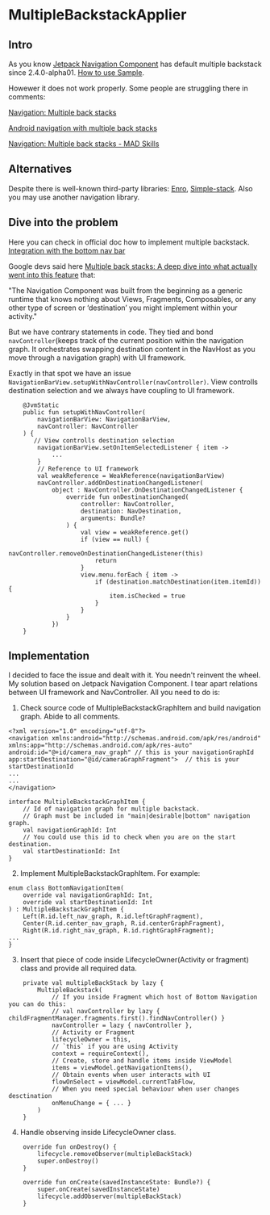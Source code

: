 # MultipleBackstackApplier

## Intro
As you know [Jetpack Navigation Component](https://developer.android.com/guide/navigation) has default multiple backstack since 2.4.0-alpha01. 
[How to use Sample](https://github.com/mengdd/bottom-navigation-samples).


Howewer it does not work properly. Some people are struggling there in comments:

[Navigation: Multiple back stacks](https://medium.com/androiddevelopers/navigation-multiple-back-stacks-6c67ba41952f)

[Android navigation with multiple back stacks](https://medium.com/@danmeng_44632/android-navigation-with-multiple-back-stacks-f8585e497a03)

[Navigation: Multiple back stacks - MAD Skills](https://www.youtube.com/watch?v=Covu3fPA1nQ)


## Alternatives
Despite there is well-known third-party libraries: 
[Enro](https://github.com/isaac-udy/Enro),
[Simple-stack](https://github.com/Zhuinden/simple-stack).
Also you may use another navigation library.


## Dive into the problem
Here you can check in official doc how to implement multiple backstack. [Integration with the bottom nav bar](https://developer.android.com/jetpack/compose/navigation#bottom-nav)

Google devs said here [Multiple back stacks: A deep dive into what actually went into this feature](https://medium.com/androiddevelopers/multiple-back-stacks-b714d974f134) that:

"The Navigation Component was built from the beginning as a generic runtime that knows nothing about Views, Fragments, Composables, or any other type of screen or ‘destination’ you might implement within your activity."

But we have contrary statements in code. They tied and bond `navController`(keeps track of the current position within the navigation graph. It orchestrates swapping destination content in the NavHost as you move through a navigation graph) 
with UI framework. 

Exactly in that spot we have an issue `NavigationBarView.setupWithNavController(navController)`. View controlls destination selection and we always have coupling to UI framework.

```
    @JvmStatic
    public fun setupWithNavController(
        navigationBarView: NavigationBarView,
        navController: NavController
    ) {
       // View controlls destination selection
        navigationBarView.setOnItemSelectedListener { item ->
            ...
        }
        // Reference to UI framework
        val weakReference = WeakReference(navigationBarView)
        navController.addOnDestinationChangedListener(
            object : NavController.OnDestinationChangedListener {
                override fun onDestinationChanged(
                    controller: NavController,
                    destination: NavDestination,
                    arguments: Bundle?
                ) {
                    val view = weakReference.get()
                    if (view == null) {
                        navController.removeOnDestinationChangedListener(this)
                        return
                    }
                    view.menu.forEach { item ->
                        if (destination.matchDestination(item.itemId)) {
                            item.isChecked = true
                        }
                    }
                }
            })
    }
```


## Implementation
I decided to face the issue and dealt with it.
You needn't reinvent the wheel. My solution based on Jetpack Navigation Component. I tear apart relations between UI framework and NavController.
All you need to do is:
1. Check source code of MultipleBackstackGraphItem and build navigation graph. Abide to all comments.
```
<?xml version="1.0" encoding="utf-8"?>
<navigation xmlns:android="http://schemas.android.com/apk/res/android"
xmlns:app="http://schemas.android.com/apk/res-auto"
android:id="@+id/camera_nav_graph" // this is your navigationGraphId
app:startDestination="@id/cameraGraphFragment">  // this is your startDestinationId
...
...
</navigation>
 
interface MultipleBackstackGraphItem {
    // Id of navigation graph for multiple backstack.
    // Graph must be included in "main|desirable|bottom" navigation graph.
    val navigationGraphId: Int
    // You could use this id to check when you are on the start destination.
    val startDestinationId: Int
}

```
2. Implement MultipleBackstackGraphItem. For example:
```
enum class BottomNavigationItem(
    override val navigationGraphId: Int,
    override val startDestinationId: Int
) : MultipleBackstackGraphItem {
    Left(R.id.left_nav_graph, R.id.leftGraphFragment),
    Center(R.id.center_nav_graph, R.id.centerGraphFragment),
    Right(R.id.right_nav_graph, R.id.rightGraphFragment);
...
}
```

3. Insert that piece of code inside LifecycleOwner(Activity or fragment) class and provide all required data.
```
    private val multipleBackStack by lazy {
        MultipleBackstack(
            // If you inside Fragment which host of Bottom Navigation you can do this:
            // val navController by lazy { childFragmentManager.fragments.first().findNavController() }
            navController = lazy { navController },
            // Activity or Fragment 
            lifecycleOwner = this,
            // `this` if you are using Activity
            context = requireContext(),
            // Create, store and handle items inside ViewModel
            items = viewModel.getNavigationItems(),
            // Obtain events when user interacts with UI
            flowOnSelect = viewModel.currentTabFlow,
            // When you need special behaviour when user changes desctination
            onMenuChange = { ... }
        )
    }
```

4. Handle observing inside LifecycleOwner class.
```
    override fun onDestroy() {
        lifecycle.removeObserver(multipleBackStack)
        super.onDestroy()
    }

    override fun onCreate(savedInstanceState: Bundle?) {
        super.onCreate(savedInstanceState)
        lifecycle.addObserver(multipleBackStack)
    }
```



